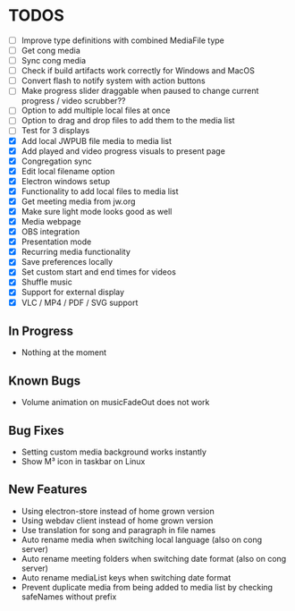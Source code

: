 # TODOS

- [ ] Improve type definitions with combined MediaFile type
- [ ] Get cong media
- [ ] Sync cong media
- [ ] Check if build artifacts work correctly for Windows and MacOS
- [ ] Convert flash to notify system with action buttons
- [ ] Make progress slider draggable when paused to change current progress / video scrubber??
- [ ] Option to add multiple local files at once
- [ ] Option to drag and drop files to add them to the media list
- [ ] Test for 3 displays
- [X] Add local JWPUB file media to media list
- [X] Add played and video progress visuals to present page
- [X] Congregation sync
- [X] Edit local filename option
- [X] Electron windows setup
- [X] Functionality to add local files to media list
- [X] Get meeting media from jw.org
- [X] Make sure light mode looks good as well
- [X] Media webpage
- [X] OBS integration
- [X] Presentation mode
- [X] Recurring media functionality
- [X] Save preferences locally
- [X] Set custom start and end times for videos
- [X] Shuffle music
- [X] Support for external display
- [X] VLC / MP4 / PDF / SVG support

## In Progress

- Nothing at the moment

## Known Bugs

- Volume animation on musicFadeOut does not work

## Bug Fixes

- Setting custom media background works instantly
- Show M³ icon in taskbar on Linux

## New Features

- Using electron-store instead of home grown version
- Using webdav client instead of home grown version
- Use translation for song and paragraph in file names
- Auto rename media when switching local language (also on cong server)
- Auto rename meeting folders when switching date format (also on cong server)
- Auto rename mediaList keys when switching date format
- Prevent duplicate media from being added to media list by checking safeNames without prefix
